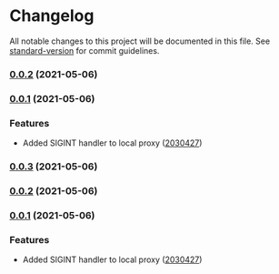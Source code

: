 # Changelog

All notable changes to this project will be documented in this file. See [standard-version](https://github.com/conventional-changelog/standard-version) for commit guidelines.

### [0.0.2](https://github.com/leo-ls/cf-destination-proxy/compare/v0.0.1...v0.0.2) (2021-05-06)

### [0.0.1](https://github.com/leo-ls/cf-destination-proxy/compare/v0.0.0...v0.0.1) (2021-05-06)


### Features

* Added SIGINT handler to local proxy ([2030427](https://github.com/leo-ls/cf-destination-proxy/commit/2030427d54f4c44c596fbfab17820970c25dadcb))

### [0.0.3](https://github.com/leo-ls/cf-destination-proxy/compare/v0.0.2...v0.0.3) (2021-05-06)

### [0.0.2](https://github.com/leo-ls/cf-destination-proxy/compare/v0.0.1...v0.0.2) (2021-05-06)

### [0.0.1](https://github.com/leo-ls/cf-destination-proxy/compare/v0.0.0...v0.0.1) (2021-05-06)


### Features

* Added SIGINT handler to local proxy ([2030427](https://github.com/leo-ls/cf-destination-proxy/commit/2030427d54f4c44c596fbfab17820970c25dadcb))
